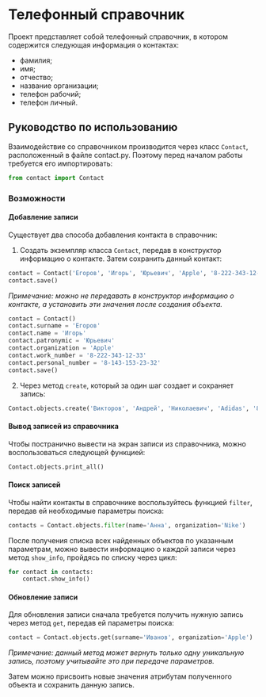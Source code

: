 # Телефонный справочник
Проект представляет собой телефонный справочник, в котором содержится следующая информация о контактах:
- фамилия;
- имя;
- отчество;
- название организации;
- телефон рабочий;
- телефон личный.

## Руководство по использованию
Взаимодействие со справочником производится через класс `Contact`, расположенный в файле contact.py. Поэтому перед началом работы требуется его импортировать:
```python
from contact import Contact
```

### Возможности
#### Добавление записи
Существует два способа добавления контакта в справочник:

1. Создать экземпляр класса `Contact`, передав в конструктор информацию о контакте. Затем сохранить данный контакт:
```python
contact = Contact('Егоров', 'Игорь', 'Юрьевич', 'Apple', '8-222-343-12-33', '8-143-153-23-32')
contact.save()
```

*Примечание: можно не передавать в конструктор информацию о контакте, а установить эти значения после создания объекта.*
```python
contact = Contact()
contact.surname = 'Егоров'
contact.name = 'Игорь'
contact.patronymic = 'Юрьевич'
contact.organization = 'Apple'
contact.work_number = '8-222-343-12-33'
contact.personal_number = '8-143-153-23-32'
contact.save()
```

2. Через метод `create`, который за один шаг создает и сохраняет запись:
```python
Contact.objects.create('Викторов', 'Андрей', 'Николаевич', 'Adidas', '8-452-343-55-33', '8-932-342-22-37')
```

#### Вывод записей из справочника
Чтобы постранично вывести на экран записи из справочника, можно воспользоваться следующей функцией:
```python
Contact.objects.print_all()
```

#### Поиск записей
Чтобы найти контакты в справочнике воспользуйтесь функцией `filter`, передав ей необходимые параметры поиска:
```python
contacts = Contact.objects.filter(name='Анна', organization='Nike')
```
После получения списка всех найденных объектов по указанным параметрам, можно вывести информацию о каждой записи через метод `show_info`, пройдясь по списку через цикл:
```python
for contact in contacts:
    contact.show_info()
```

#### Обновление записи
Для обновления записи сначала требуется получить нужную запись через метод `get`, передав ей параметры поиска:
```python
contact = Contact.objects.get(surname='Иванов', organization='Apple')
```
*Примечание: данный метод может вернуть только одну уникальную запись, поэтому учитывайте это при передаче параметров.*

Затем можно присвоить новые значения атрибутам полученного объекта и сохранить данную запись.
